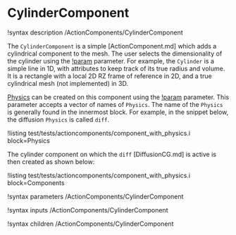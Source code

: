 # CylinderComponent

!syntax description /ActionComponents/CylinderComponent

The `CylinderComponent` is a simple [ActionComponent.md] which adds a cylindrical component to
the mesh. The user selects the dimensionality of the cylinder using the [!param](/ActionComponents/CylinderComponent/dimension) parameter. For example, the `Cylinder` is
a simple line in 1D, with attributes to keep track of its true radius and volume. It is a rectangle with a local 2D RZ frame of
reference in 2D, and a true cylindrical mesh (not implemented) in 3D.

[Physics](Physics/index.md) can be created on this component using the [!param](/ActionComponents/CylinderComponent/physics)
parameter. This parameter accepts a vector of names of `Physics`. The name of the `Physics` is generally
found in the innermost block. For example, in the snippet below, the diffusion `Physics` is called `diff`.

!listing test/tests/actioncomponents/component_with_physics.i block=Physics

The cylinder component on which the `diff` [DiffusionCG.md] is active is then
created as shown below:

!listing test/tests/actioncomponents/component_with_physics.i block=Components

!syntax parameters /ActionComponents/CylinderComponent

!syntax inputs /ActionComponents/CylinderComponent

!syntax children /ActionComponents/CylinderComponent
